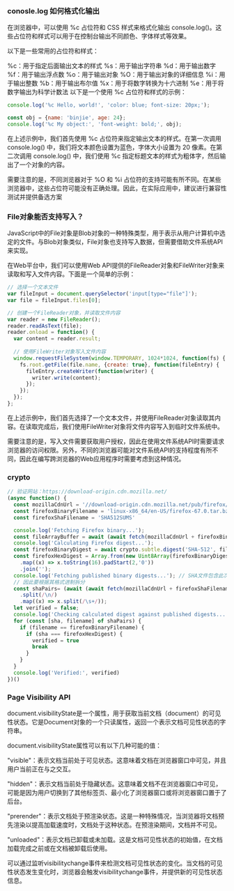 ### conosle.log 如何格式化输出
在浏览器中，可以使用 %c 占位符和 CSS 样式来格式化输出 console.log()。这些占位符和样式可以用于在控制台输出不同颜色、字体样式等效果。

以下是一些常用的占位符和样式：

%c：用于指定后面输出文本的样式
%s：用于输出字符串
%d：用于输出数字
%f：用于输出浮点数
%o：用于输出对象
%O：用于输出对象的详细信息
%i：用于输出整数
%b：用于输出布尔值
%x：用于将数字转换为十六进制
%e：用于将数字输出为科学计数法
以下是一个使用 %c 占位符和样式的示例：

```javascript
console.log('%c Hello, world!', 'color: blue; font-size: 20px;');

const obj = {name: 'binjie', age: 24};
console.log('%c My object:', 'font-weight: bold;', obj);
```
在上述示例中，我们首先使用 %c 占位符来指定输出文本的样式。在第一次调用 console.log() 中，我们将文本颜色设置为蓝色，字体大小设置为 20 像素。在第二次调用 console.log() 中，我们使用 %c 指定标题文本的样式为粗体字，然后输出了一个对象的内容。

需要注意的是，不同浏览器对于 %O 和 %i 占位符的支持可能有所不同。在某些浏览器中，这些占位符可能没有正确处理。因此，在实际应用中，建议进行兼容性测试并提供备选方案

### File对象能否支持写入？
JavaScript中的File对象是Blob对象的一种特殊类型，用于表示从用户计算机中选定的文件。与Blob对象类似，File对象也支持写入数据，但需要借助文件系统API来实现。

在Web平台中，我们可以使用Web API提供的FileReader对象和FileWriter对象来读取和写入文件内容。下面是一个简单的示例：

```javascript
// 选择一个文本文件
var fileInput = document.querySelector('input[type="file"]');
var file = fileInput.files[0];

// 创建一个FileReader对象，并读取文件内容
var reader = new FileReader();
reader.readAsText(file);
reader.onload = function() {
  var content = reader.result;
  
  // 使用FileWriter对象写入文件内容
  window.requestFileSystem(window.TEMPORARY, 1024*1024, function(fs) {
    fs.root.getFile(file.name, {create: true}, function(fileEntry) {
      fileEntry.createWriter(function(writer) {
        writer.write(content);
      });
    });
  });
};
```
在上述示例中，我们首先选择了一个文本文件，并使用FileReader对象读取其内容。在读取完成后，我们使用FileWriter对象将文件内容写入到临时文件系统中。

需要注意的是，写入文件需要获取用户授权，因此在使用文件系统API时需要请求浏览器的访问权限。另外，不同的浏览器可能对文件系统API的支持程度有所不同，因此在编写跨浏览器的Web应用程序时需要考虑到这种情况。


### crypto

```js 
// 验证网站：https://download-origin.cdn.mozilla.net/
(async function() {
  const mozillaCdnUrl = '//download-origin.cdn.mozilla.net/pub/firefox/releases/67.0/'
  const firefoxBinaryFilename = 'linux-x86_64/en-US/firefox-67.0.tar.bz2'; 
  const firefoxShaFilename = 'SHA512SUMS'

  console.log('Fetching Firefox binary...');
  const fileArrayBuffer = await (await fetch(mozillaCdnUrl + firefoxBinaryFilename)).arrayBuffer() ;
  console.log('Calculating Firefox digest...');
  const firefoxBinaryDigest = await crypto.subtle.digest('SHA-512', fileArrayBuffer); 
  const firefoxHexDigest = Array.from(new Uint8Array(firefoxBinaryDigest))
    .map((x) => x.toString(16).padStart(2,'0'))
    .join('');
  console.log('Fetching published binary digests...'); // SHA文件包含此次发布的所有Firefox二进制文件的摘要，
  // 因此要根据其格式进制拆分
  const shaPairs= (await (await fetch(mozillaCdnUrl + firefoxShaFilename)).text())
    .split(/\n/)
    .map((x) => x.split(/\s+/));
  let verified = false; 
  console.log('Checking calculated digest against published digests...')
  for (const [sha, filename] of shaPairs) {
    if (filename == firefoxBinaryFilename) {
      if (sha === firefoxHexDigest) {
        verified = true
        break
      }
    }
  }
  console.log('Verified:', verified)
})()

```

### Page Visibility API
document.visibilityState是一个属性，用于获取当前文档（document）的可见性状态。它是Document对象的一个只读属性，返回一个表示文档可见性状态的字符串。

document.visibilityState属性可以有以下几种可能的值：

"visible"：表示文档当前处于可见状态。这意味着文档在浏览器窗口中可见，并且用户当前正在与之交互。

"hidden"：表示文档当前处于隐藏状态。这意味着文档不在浏览器窗口中可见，可能是因为用户切换到了其他标签页、最小化了浏览器窗口或将浏览器窗口置于了后台。

"prerender"：表示文档处于预渲染状态。这是一种特殊情况，当浏览器将文档预先渲染以提高加载速度时，文档处于这种状态。在预渲染期间，文档并不可见。

"unloaded"：表示文档已卸载或未加载。这是文档可见性状态的初始值，在文档加载完成之前或在文档被卸载后使用。

可以通过监听visibilitychange事件来检测文档可见性状态的变化。当文档的可见性状态发生变化时，浏览器会触发visibilitychange事件，并提供新的可见性状态信息。